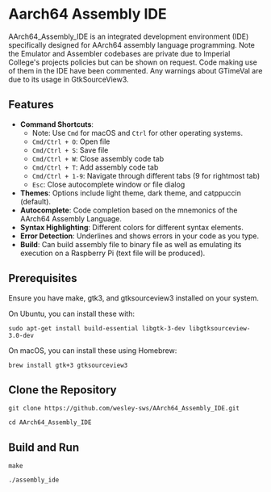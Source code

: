# Aarch64 Assembly IDE

AArch64_Assembly_IDE is an integrated development environment (IDE) specifically designed for AArch64 assembly language programming.
Note the Emulator and Assembler codebases are private due to Imperial College's projects policies but can be shown on request. Code making use of them in the IDE have been commented.
Any warnings about GTimeVal are due to its usage in GtkSourceView3.

## Features

- **Command Shortcuts**:
  - Note: Use `Cmd` for macOS and `Ctrl` for other operating systems.
  - `Cmd/Ctrl + O`: Open file
  - `Cmd/Ctrl + S`: Save file
  - `Cmd/Ctrl + W`: Close assembly code tab
  - `Cmd/Ctrl + T`: Add assembly code tab
  - `Cmd/Ctrl + 1-9`: Navigate through different tabs (9 for rightmost tab)
  - `Esc`: Close autocomplete window or file dialog
- **Themes**: Options include light theme, dark theme, and catppuccin (default).
- **Autocomplete**: Code completion based on the mnemonics of the AArch64 Assembly Language.
- **Syntax Highlighting**: Different colors for different syntax elements.
- **Error Detection**: Underlines and shows errors in your code as you type.
- **Build**: Can build assembly file to binary file as well as emulating its execution on a Raspberry Pi (text file will be produced).

## Prerequisites

Ensure you have make, gtk3, and gtksourceview3 installed on your system.

On Ubuntu, you can install these with:

```sudo apt-get install build-essential libgtk-3-dev libgtksourceview-3.0-dev```

On macOS, you can install these using Homebrew:

```brew install gtk+3 gtksourceview3```

## Clone the Repository

```git clone https://github.com/wesley-sws/AArch64_Assembly_IDE.git```

```cd AArch64_Assembly_IDE```

## Build and Run

```make```

```./assembly_ide```



